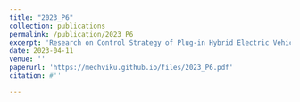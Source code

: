 ```yaml
---
title: "2023_P6"
collection: publications
permalink: /publication/2023_P6
excerpt: 'Research on Control Strategy of Plug-in Hybrid Electric Vehicle Based on Improved Dynamic Programming'
date: 2023-04-11
venue: ''
paperurl: 'https://mechviku.github.io/files/2023_P6.pdf'
citation: #''

---
```


[Download paper here]: (https://mechviku.github.io/files/2023_P6.pdf)






